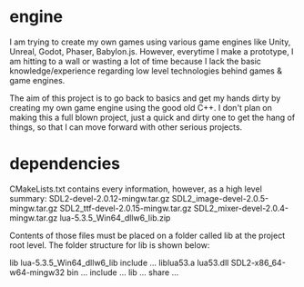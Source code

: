 # engine

I am trying to create my own games using various game engines like Unity, Unreal, Godot, Phaser, Babylon.js. However, everytime I make a prototype, I am hitting to a wall or wasting a lot of time because I lack the basic knowledge/experience regarding low level technologies behind games & game engines.

The aim of this project is to go back to basics and get my hands dirty by creating my own game engine using the good old C++. I don't plan on making this a full blown project, just a quick and dirty one to get the hang of things, so that I can move forward with other serious projects.

# dependencies

CMakeLists.txt contains every information, however, as a high level summary:
  SDL2-devel-2.0.12-mingw.tar.gz
  SDL2_image-devel-2.0.5-mingw.tar.gz
  SDL2_ttf-devel-2.0.15-mingw.tar.gz
  SDL2_mixer-devel-2.0.4-mingw.tar.gz
  lua-5.3.5_Win64_dllw6_lib.zip

Contents of those files must be placed on a folder called lib at the project root level. The folder structure for lib is shown below:

  lib
    lua-5.3.5_Win64_dllw6_lib
      include
        ...
      liblua53.a
      lua53.dll
    SDL2-x86_64-w64-mingw32
      bin
        ...
      include
        ...
      lib
        ...
      share
        ...
